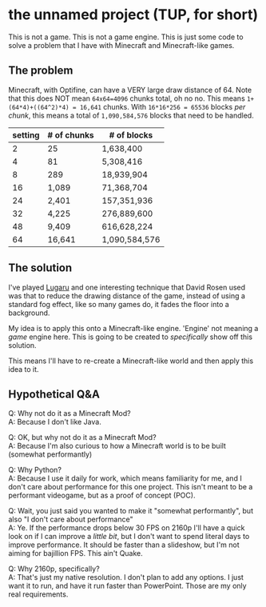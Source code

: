 # the unnamed project (TUP, for short)

This is not a game. This is not a game engine. This is just some code to solve a problem that I have with Minecraft and Minecraft-like games.

## The problem

Minecraft, with Optifine, can have a VERY large draw distance of 64. Note that this does NOT mean `64x64=4096` chunks total, oh no no. This means `1+(64*4)+((64^2)*4) = 16,641` chunks. With `16*16*256 = 65536` blocks *per chunk*, this means a total of `1,090,584,576` blocks that need to be handled.

| setting | # of chunks | # of blocks   |
| ------- | ----------- | ------------- |
| 2       | 25          | 1,638,400     |
| 4       | 81          | 5,308,416     |
| 8       | 289         | 18,939,904    |
| 16      | 1,089       | 71,368,704    |
| 24      | 2,401       | 157,351,936   |
| 32      | 4,225       | 276,889,600   |
| 48      | 9,409       | 616,628,224   |
| 64      | 16,641      | 1,090,584,576 |

## The solution

I've played [Lugaru](https://store.steampowered.com/app/25010/Lugaru_HD/) and one interesting technique that David Rosen used was that to reduce the drawing distance of the game, instead of using a standard fog effect, like so many games do, it fades the floor into a background.

My idea is to apply this onto a Minecraft-like engine. 'Engine' not meaning a *game* engine here. This is going to be created to *specifically* show off this solution.

This means I'll have to re-create a Minecraft-like world and then apply this idea to it.

## Hypothetical Q&A

Q: Why not do it as a Minecraft Mod?  
A: Because I don't like Java.

Q: OK, but why not do it as a Minecraft Mod?  
A: Because I'm also curious to how a Minecraft world is to be built (somewhat performantly)

Q: Why Python?  
A: Because I use it daily for work, which means familiarity for me, and I don't care about performance for this one project. This isn't meant to be a performant videogame, but as a proof of concept (POC).

Q: Wait, you just said you wanted to make it "somewhat performantly", but also "I don't care about performance"  
A: Ye. If the performance drops below 30 FPS on 2160p I'll have a quick look on if I can improve a *little bit*, but I don't want to spend literal days to improve performance. It should be faster than a slideshow, but I'm not aiming for bajillion FPS. This ain't Quake.

Q: Why 2160p, specifically?  
A: That's just my native resolution. I don't plan to add any options. I just want it to run, and have it run faster than PowerPoint. Those are my only real requirements.
